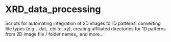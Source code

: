 # XRD_data_processing
Scripts for automating integration of 2D images to 1D patterns, converting file types (e.g., .dat, .chi to .xy), creating affiliated directories for 1D patterns from 2D image file / folder names,, and more...
